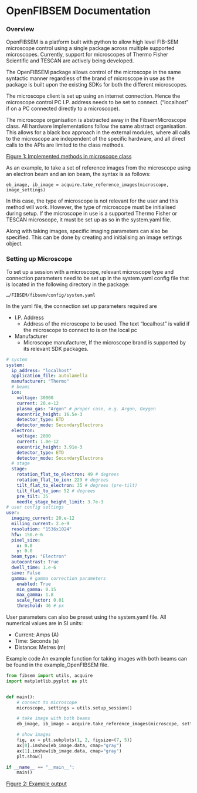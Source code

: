 # OpenFIBSEM Documentation

### Overview
OpenFIBSEM is a platform built with python to allow high level FIB-SEM microscope control using a single package across multiple supported microscopes. Currently, support for microscopes of Thermo Fisher Scientific and TESCAN are actively being developed. 

The OpenFIBSEM package allows control of the microscope in the same syntactic manner regardless of the brand of microscope in use as the package is built upon the existing SDKs for both the different microscopes. 

The microscope client is set up using an internet connection. Hence the microscope control PC I.P. address needs to be set to connect. (“localhost” if on a PC connected directly to a microscope).

The microscope organisation is abstracted away in the FibsemMicroscope class. All hardware implementations follow the same abstract organisation. This allows for a black box approach in the external modules, where all calls to the microscope are independent of the specific hardware, and all direct calls to the APIs are limited to the class methods. 

  
[Figure 1: Implemented methods in microscope class](openFibsem2.png)

As an example, to take a set of reference images from the microscope using an electron beam and an ion beam, the syntax is as follows:

    eb_image, ib_image = acquire.take_reference_images(microscope, image_settings)

In this case, the type of microscope is not relevant for the user and this method will work. However, the type of microscope must be initialised during setup. If the microscope in use is a supported Thermo Fisher or TESCAN microscope, it must be set up as so in the system.yaml file.

Along with taking images, specific imaging parameters can also be specified. This can be done by creating and initialising an image settings object.

### Setting up Microscope

To set up a session with a microscope, relevant microscope type and connection parameters need to be set up in the system.yaml config file that is located in the following directory in the package:

    …/FIBSEM/fibsem/config/system.yaml



In the yaml file, the connection set up parameters required are
- I.P. Address
   - Address of the microscope to be used. The text “localhost” is valid if the microscope to connect to is on the local pc
- Manufacturer
    - Microscope manufacturer, If the microscope brand is supported by its relevant SDK packages.

```yaml 
# system
system:
  ip_address: "localhost" 
  application_file: autolamella
  manufacturer: "Thermo"
  # beams
  ion:
    voltage: 30000
    current: 20.e-12
    plasma_gas: "Argon" # proper case, e.g. Argon, Oxygen
    eucentric_height: 16.5e-3
    detector_type: ETD
    detector_mode: SecondaryElectrons
  electron:
    voltage: 2000
    current: 1.0e-12
    eucentric_height: 3.91e-3
    detector_type: ETD
    detector_mode: SecondaryElectrons
  # stage
  stage:
    rotation_flat_to_electron: 49 # degrees
    rotation_flat_to_ion: 229 # degrees
    tilt_flat_to_electron: 35 # degrees (pre-tilt)
    tilt_flat_to_ion: 52 # degrees
    pre_tilt: 35
    needle_stage_height_limit: 3.7e-3
# user config settings
user:
  imaging_current: 20.e-12
  milling_current: 2.e-9
  resolution: "1536x1024"
  hfw: 150.e-6  
  pixel_size: 
    x: 0.0
    y: 0.0
  beam_type: "Electron"
  autocontrast: True
  dwell_time: 1.e-6
  save: False
  gamma: # gamma correction parameters
    enabled: True
    min_gamma: 0.15
    max_gamma: 1.8
    scale_factor: 0.01
    threshold: 46 # px
```








User parameters can also be preset using the system.yaml file. All numerical values are in SI units: 
- Current: Amps (A)
- Time: Seconds (s)
- Distance: Metres (m)

Example code
An example function for taking images with both beams can be found in the example_OpenFIBSEM file. 

```python
from fibsem import utils, acquire
import matplotlib.pyplot as plt


def main():
    # connect to microscope
    microscope, settings = utils.setup_session()

    # take image with both beams
    eb_image, ib_image = acquire.take_reference_images(microscope, settings.image)

    # show images
    fig, ax = plt.subplots(1, 2, figsize=(7, 5))
    ax[0].imshow(eb_image.data, cmap="gray")
    ax[1].imshow(ib_image.data, cmap="gray")
    plt.show()

if __name__ == "__main__":
    main()
```

[Figure 2: Example output ](https://drive.google.com/file/d/1A_iBYTaDCVvD9F0F-lBJqLZiv1wjKG2u/view?usp=sharing)




